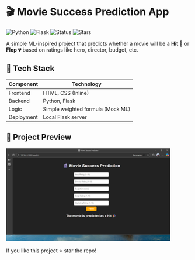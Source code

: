 
# 🎬 Movie Success Prediction App

![Python](https://img.shields.io/badge/Python-3.9+-blue)
![Flask](https://img.shields.io/badge/Flask-Web%20App-green)
![Status](https://img.shields.io/badge/Project-Completed-success)
![Stars](https://img.shields.io/github/stars/Nirvigna21/Movie-Prediction?style=social)

A simple ML-inspired project that predicts whether a movie will be a **Hit 🎉** or **Flop 💔** based on ratings like hero, director, budget, etc.

## 🚀 Tech Stack
| Component | Technology |
|---------|------------|
Frontend | HTML, CSS (Inline)
Backend | Python, Flask
Logic | Simple weighted formula (Mock ML)
Deployment | Local Flask server

## 📸 Project Preview
<img src="screenshot.png" width="450">


If you like this project ⭐ star the repo!
